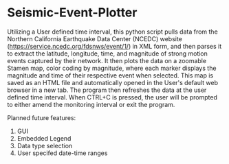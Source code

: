 # Seismic-Event-Plotter
Utilizing a User defined time interval, this python script pulls data from the Northern California Earthquake Data Center (NCEDC) 
website (https://service.ncedc.org/fdsnws/event/1/) in XML form, and then parses it to extract 
the latitude, longitude, time, and magnitude of strong motion events captured by their network. It then plots the data on a zoomable Stamen 
map, color coding by magnitude, where each marker displays the magnitude and time of their respective event when selected. This map is saved as an HTML file 
and automatically opened in the User's default web browser in a new tab. The program then refreshes the data at the user defined time interval. When 
CTRL+C is pressed, the user will be prompted to either amend the monitoring interval or exit the program.

Planned future features:
1) GUI
2) Embedded Legend
3) Data type selection
4) User specifed date-time ranges
